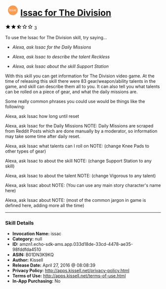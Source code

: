 # &nbsp;<img src="skill_icon" alt="Issac for The Division icon" width="36"> [Issac for The Division](http://alexa.amazon.com/#skills/amzn1.echo-sdk-ams.app.033d18de-33cd-4478-ae35-98fddfda4510)
![2.7 stars](../../images/ic_star_black_18dp_1x.png)![2.7 stars](../../images/ic_star_black_18dp_1x.png)![2.7 stars](../../images/ic_star_half_black_18dp_1x.png)![2.7 stars](../../images/ic_star_border_black_18dp_1x.png)![2.7 stars](../../images/ic_star_border_black_18dp_1x.png) 3

To use the Issac for The Division skill, try saying...

* *Alexa, ask Issac for the Daily Missions*

* *Alexa, ask Issac to describe the talent Reckless*

* *Alexa, ask Issac about the skill Support Station*

With this skill you can get information for The Division video game.  At the time of releasing this skill there were 83 gear/weapon/ability talents in the game, and skill can describe them all to you.  It can also tell you what talents can be rolled on a piece of gear, and what the daily missions are.

Some really common phrases you could use would be things like the following:

Alexa, ask Issac how long until reset

Alexa, ask Issac for the Daily Missions
   NOTE: Daily Missions are scraped from Reddit Posts which are done manually by a moderator, so information may take some time after daily reset.

Alexa, ask Issac what talents can I roll on <Knee Pads> 
   NOTE: (change Knee Pads to other types of gear)

Alexa, ask Issac to about the skill <Support Station>
   NOTE: (change Support Station to any skill)

Alexa, ask Issac to about the talent <Vigorous>
   NOTE: (change Vigorous to any talent)

Alexa, ask Issac about <Jessica Kandel>
   NOTE: (You can use any main story character's name here)

Alexa, ask Issac about <Cleaners>
   NOTE: (most of the common jargon in game is defined here, adding more all the time)

***

### Skill Details

* **Invocation Name:** issac
* **Category:** null
* **ID:** amzn1.echo-sdk-ams.app.033d18de-33cd-4478-ae35-98fddfda4510
* **ASIN:** B01DN3K9KQ
* **Author:** Kissell
* **Release Date:** April 27, 2016 @ 08:08:39
* **Privacy Policy:** http://apps.kissell.net/privacy-policy.html
* **Terms of Use:** http://apps.kissell.net/terms-of-use.html
* **In-App Purchasing:** No
